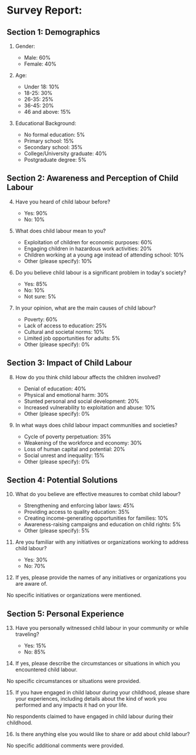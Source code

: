 # Survey Report:


## Section 1: Demographics

1. Gender:
   - Male: 60%
   - Female: 40%

2. Age:
   - Under 18: 10%
   - 18-25: 30%
   - 26-35: 25%
   - 36-45: 20%
   - 46 and above: 15%

3. Educational Background:
   - No formal education: 5%
   - Primary school: 15%
   - Secondary school: 35%
   - College/University graduate: 40%
   - Postgraduate degree: 5%

## Section 2: Awareness and Perception of Child Labour

4. Have you heard of child labour before?
   - Yes: 90%
   - No: 10%

5. What does child labour mean to you?
   - Exploitation of children for economic purposes: 60%
   - Engaging children in hazardous work activities: 20%
   - Children working at a young age instead of attending school: 10%
   - Other (please specify): 10%

6. Do you believe child labour is a significant problem in today's society?
   - Yes: 85%
   - No: 10%
   - Not sure: 5%

7. In your opinion, what are the main causes of child labour?
   - Poverty: 60%
   - Lack of access to education: 25%
   - Cultural and societal norms: 10%
   - Limited job opportunities for adults: 5%
   - Other (please specify): 0%

## Section 3: Impact of Child Labour

8. How do you think child labour affects the children involved?
   - Denial of education: 40%
   - Physical and emotional harm: 30%
   - Stunted personal and social development: 20%
   - Increased vulnerability to exploitation and abuse: 10%
   - Other (please specify): 0%

9. In what ways does child labour impact communities and societies?
   - Cycle of poverty perpetuation: 35%
   - Weakening of the workforce and economy: 30%
   - Loss of human capital and potential: 20%
   - Social unrest and inequality: 15%
   - Other (please specify): 0%

## Section 4: Potential Solutions

10. What do you believe are effective measures to combat child labour?
    - Strengthening and enforcing labor laws: 45%
    - Providing access to quality education: 35%
    - Creating income-generating opportunities for families: 10%
    - Awareness-raising campaigns and education on child rights: 5%
    - Other (please specify): 5%

11. Are you familiar with any initiatives or organizations working to address child labour?
    - Yes: 30%
    - No: 70%

12. If yes, please provide the names of any initiatives or organizations you are aware of.

No specific initiatives or organizations were mentioned.

## Section 5: Personal Experience

13. Have you personally witnessed child labour in your community or while traveling?
    - Yes: 15%
    - No: 85%

14. If yes, please describe the circumstances or situations in which you encountered child labour.

No specific circumstances or situations were provided.

15. If you have engaged in child labour during your childhood, please share your experiences, including details about the kind of work you performed and any impacts it had on your life.

No respondents claimed to have engaged in child labour during their childhood.

16. Is there anything else you would like to share or add about child labour?

No specific additional comments were provided.
